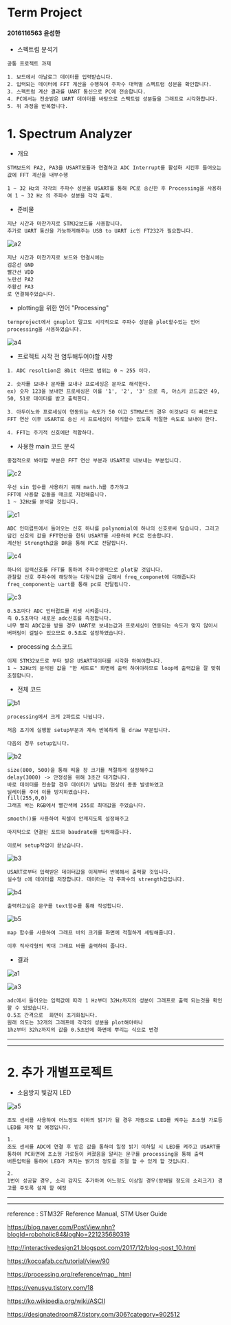 # Term Project

#### 2016116563 윤성한

* 스펙트럼 분석기

```
공통 프로젝트 과제

1. 보드에서 아날로그 데이터를 입력받습니다.
2. 입력되는 데이터에 FFT 계산을 수행하여 주파수 대역별 스펙트럼 성분을 확인합니다.
3. 스펙트럼 계산 결과를 UART 통신으로 PC에 전송합니다.
4. PC에서는 전송받은 UART 데이터를 바탕으로 스펙트럼 성분들을 그래프로 시각화합니다.
5. 위 과정을 반복합니다.
```



# 1. Spectrum Analyzer

* 개요

```
STM보드의 PA2, PA3을 USART모듈과 연결하고 ADC Interrupt를 활성화 시킨후 들어오는 값에 FFT 계산을 내부수행 

1 ~ 32 Hz의 각각의 주파수 성분을 USART를 통해 PC로 송신한 후 Processing을 사용하여 1 ~ 32 Hz 의 주파수 성분을 각각 출력.
```

* 준비물

```
지난 시간과 마찬가지로 STM32보드를 사용합니다. 
추가로 UART 통신을 가능하게해주는 USB to UART ic인 FT232가 필요합니다. 
```

![a2](./image/a2.PNG)

```
지난 시간과 마찬가지로 보드와 연결시에는
검은선 GND
빨간선 VDD
노란선 PA2
주황선 PA3
로 연결해주었습니다.
```

* plotting을 위한  언어 "Processing"

```
termproject에서 gnuplot 말고도 시각적으로 주파수 성분을 plot할수있는 언어 processing을 사용하였습니다. 
```

![a4](./image/a4.PNG)



* 프로젝트 시작 전 염두해두어야할 사항

```
1. ADC resoltion은 8bit 이므로 범위는 0 ~ 255 이다.

2. 숫자를 보내나 문자를 보내나 프로세싱은 문자로 해석한다.
ex) 숫자 123을 보내면 프로세싱은 이를 '1', '2', '3' 으로 즉, 아스키 코드값인 49, 50, 51로 데이터를 받고 출력한다.

3. 아두이노와 프로세싱이 연동되는 속도가 50 이고 STM보드의 경우 이것보다 더 빠르므로 FFT 연산 이후 USART로 송신 시 프로세싱이 처리할수 있도록 적절한 속도로 보내야 한다.

4. FFT는 주기적 신호에만 적합하다.
```

* 사용한 main 코드 분석

```
중점적으로 봐야할 부분은 FFT 연산 부분과 USART로 내보내는 부분입니다.
```

![c2](./image/c2.PNG)

```
우선 sin 함수를 사용하기 위해 math.h를 추가하고
FFT에 사용할 값들을 매크로 지정해줍니다. 
1 ~ 32Hz를 분석할 것입니다.
```

![c1](./image/c1.PNG)

```
ADC 인터럽트에서 들어오는 신호 하나를 polynomial에 하나의 신호로써 담습니다. 그리고 담긴 신호의 값을 FFT연산을 한뒤 USART를 사용하여 PC로 전송합니다.
계산된 Strength값을 DR을 통해 PC로 전달합니다.
```

![c4](./image/c4.PNG)

```
하나의 입력신호를 FFT를 통하여 주파수영력으로 plot할 것입니다.
관찰할 신호 주파수에 해당하는 다항식값을 곱해서 freq_componet에 더해줍니다 freq_component는 uart를 통해 pc로 전달됩니다. 
```

![c3](./image/c3.PNG)

```
0.5초마다 ADC 인터럽트를 리셋 시켜줍니다. 
즉 0.5초마다 새로운 adc신호를 측정합니다.
너무 빨리 ADC값을 받을 경우 UART로 보내는값과 프로세싱이 연동되는 속도가 맞지 않아서 버퍼링이 걸릴수 있으므로 0.5초로 설정하였습니다.
```



* processing  소스코드

```
이제 STM32보드로 부터 받은 USART데이터를 시각화 하여야합니다.
1 ~ 32Hz의 분석된 값을 "한 세트로" 화면에 출력 하여야하므로 loop에 출력값을 잘 맞춰 조절합니다.
```

* 전체 코드

![b1](./image/b1.PNG)

``` 
processing에서 크게 2파트로 나뉩니다.

처음 초기에 실행할 setup부분과 계속 반복하게 될 draw 부분입니다.

다음의 경우 setup입니다.
```

![b2](./image/b2.PNG)

```
size(800, 500)을 통해 띄울 창 크기를 적절하게 설정해주고
delay(3000) -> 안정성을 위해 3초간 대기합니다. 
바로 데이터를 전송할 경우 데이터가 날뛰는 현상이 종종 발생하였고 
딜레이를 주어 이를 방지하였습니다.
fill(255,0,0)
그래프 바는 RGB에서 빨간색에 255로 최대값을 주었습니다.

smooth()를 사용하여 픽셀이 안깨지도록 설정해주고 

마지막으로 연결된 포트와 baudrate를 입력해줍니다.

이로써 setup작업이 끝났습니다.
```



![b3](./image/b3.PNG)

```
USART로부터 입력받은 데이터값을 이제부터 반복해서 출력할 것입니다.
실수형 c에 데이터를 저장합니다. 데이터는 각 주파수의 strength값입니다.
```



![b4](./image/b4.PNG)

```
출력하고싶은 문구를 text함수를 통해 작성합니다.
```



![b5](./image/b5.PNG)

```
map 함수를 사용하여 그래프 바의 크기를 화면에 적절하게 세팅해줍니다.

이후 직사각형의 막대 그래프 바를 출력하여 줍니다.
```



* 결과

![a1](./image/a1.PNG)

![a3](./image/a3.PNG)

```
adc에서 들어오는 입력값에 따라 1 Hz부터 32Hz까지의 성분이 그래프로 출력 되는것을 확인할 수 있었습니다.
0.5초 간격으로  화면이 초기화됩니다.
원래 의도는 32개의 그래프에 각각의 성분을 plot해야하나
1hz부터 32hz까지의 값을 0.5초안에 화면에 뿌리는 식으로 변경
```



---

---

# 2. 추가 개별프로젝트

* 소음방지 빛감지 LED

![a5](./image/a5.PNG)

```
조도 센서를 사용하여 어느정도 이하의 밝기가 될 경우 자동으로 LED를 켜주는 초소형 가로등 LED를 제작 할 예정입니다.

1. 
조도 센서를 ADC에 연결 후 받은 값을 통하여 일정 밝기 이하일 시 LED를 켜주고 USART를 통하여 PC화면에 초소형 가로등이 켜졌음을 알리는 문구를 processing을 통해 출력 
버튼입력을 통하여 LED가 켜지는 밝기의 정도를 조절 할 수 있게 할 것입니다.

2.
1번이 성공할 경우, 소리 감지도 추가하여 어느정도 이상일 경우(방해될 정도의 소리크기) 경고를 주도록 설계 할 예정
```



---

---

reference : STM32F Reference Manual, STM User Guide

https://blog.naver.com/PostView.nhn?blogId=roboholic84&logNo=221235680319

http://interactivedesign21.blogspot.com/2017/12/blog-post_10.html

https://kocoafab.cc/tutorial/view/90

https://processing.org/reference/map_.html

https://venusyu.tistory.com/18

https://ko.wikipedia.org/wiki/ASCII

https://designatedroom87.tistory.com/306?category=902512
